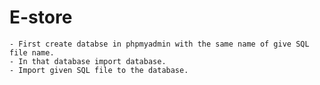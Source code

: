 # E-store

    - First create databse in phpmyadmin with the same name of give SQL file name.
	- In that database import database.
	- Import given SQL file to the database.
